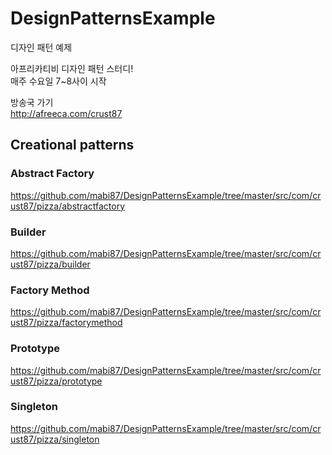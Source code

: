 # DesignPatternsExample
디자인 패턴 예제

아프리카티비 디자인 패턴 스터디!<br />
매주 수요일 7~8사이 시작

방송국 가기<br />
http://afreeca.com/crust87

## Creational patterns

### Abstract Factory
https://github.com/mabi87/DesignPatternsExample/tree/master/src/com/crust87/pizza/abstractfactory <br />

### Builder
https://github.com/mabi87/DesignPatternsExample/tree/master/src/com/crust87/pizza/builder <br />

### Factory Method
https://github.com/mabi87/DesignPatternsExample/tree/master/src/com/crust87/pizza/factorymethod <br />

### Prototype
https://github.com/mabi87/DesignPatternsExample/tree/master/src/com/crust87/pizza/prototype <br />

### Singleton
https://github.com/mabi87/DesignPatternsExample/tree/master/src/com/crust87/pizza/singleton <br />
